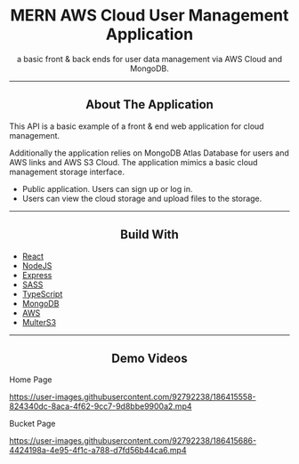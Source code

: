 <div></div>
<h1  align="center">MERN AWS Cloud User Management Application</h1>

<div align="center">
  <p align="center">
    a basic front & back ends for user data management via AWS Cloud and MongoDB.
  </p>
</div>
<hr>
<!-- ABOUT THE APPLICATION -->
<h2 align="center">About The Application </h2>
This API is a basic example of a front & end web application for cloud management.

Additionally the application relies on MongoDB Atlas Database for users and AWS links and AWS S3 Cloud.
The application mimics a basic cloud management storage interface.

- Public application. Users can sign up or log in.
- Users can view the cloud storage and upload files to the storage.

<hr>
<h2 align="center">Build With</h2>

-   [React](https://reactjs.org/)
-   [NodeJS](https://nodejs.org/en/)
-   [Express](https://expressjs.com/)
-   [SASS](https://sass-lang.com/)
-   [TypeScript](https://www.typescriptlang.org/)
-   [MongoDB](https://www.mongodb.com/)
-   [AWS](https://aws.amazon.com/)
-   [MulterS3](https://www.npmjs.com/package/multer-s3)

<hr>

<h2 align="center">Demo Videos</h2>

<bold>Home Page</bold>

https://user-images.githubusercontent.com/92792238/186415558-824340dc-8aca-4f62-9cc7-9d8bbe9900a2.mp4

<bold>Bucket Page</bold>

https://user-images.githubusercontent.com/92792238/186415686-4424198a-4e95-4f1c-a788-d7fd56b44ca6.mp4
